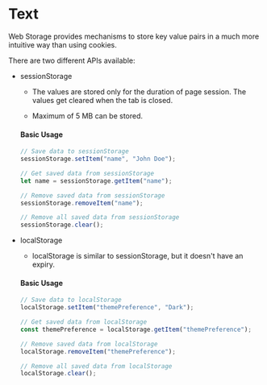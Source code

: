 # Text

Web Storage provides mechanisms to store key value pairs in a much more intuitive way than using cookies.

There are two different APIs available:

- sessionStorage

  - The values are stored only for the duration of page session. The values get cleared when the tab is closed.

  - Maximum of 5 MB can be stored.

  #### Basic Usage

  ```js
  // Save data to sessionStorage
  sessionStorage.setItem("name", "John Doe");

  // Get saved data from sessionStorage
  let name = sessionStorage.getItem("name");

  // Remove saved data from sessionStorage
  sessionStorage.removeItem("name");

  // Remove all saved data from sessionStorage
  sessionStorage.clear();
  ```

- localStorage

  - localStorage is similar to sessionStorage, but it doesn't have an expiry.

  #### Basic Usage

  ```js
  // Save data to localStorage
  localStorage.setItem("themePreference", "Dark");

  // Get saved data from localStorage
  const themePreference = localStorage.getItem("themePreference");

  // Remove saved data from localStorage
  localStorage.removeItem("themePreference");

  // Remove all saved data from localStorage
  localStorage.clear();
  ```
